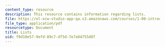 ```yaml
---
content_type: resource
description: This resource contains information regarding lists.
file: https://ol-ocw-studio-app-qa.s3.amazonaws.com/courses/1-00-introduction-to-computers-and-engineering-problem-solving-spring-2012/f0d10e579efd89c7df5d7e7a04755d07_MIT1_00S12_Lec_36.pdf
file_type: application/pdf
resourcetype: Document
title: Lists
uid: f0d10e57-9efd-89c7-df5d-7e7a04755d07
---
```

